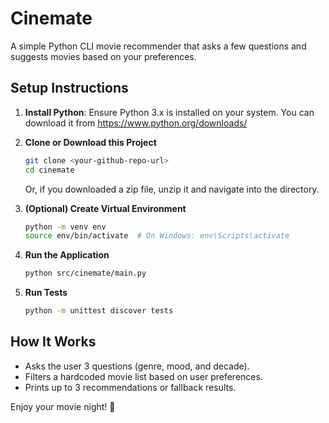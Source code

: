# Cinemate

A simple Python CLI movie recommender that asks a few questions and suggests movies based on your preferences.

## Setup Instructions

1. **Install Python**: Ensure Python 3.x is installed on your system. You can download it from https://www.python.org/downloads/

2. **Clone or Download this Project**
   ```bash
   git clone <your-github-repo-url>
   cd cinemate
   ```

   Or, if you downloaded a zip file, unzip it and navigate into the directory.

3. **(Optional) Create Virtual Environment**
   ```bash
   python -m venv env
   source env/bin/activate  # On Windows: env\Scripts\activate
   ```

4. **Run the Application**
   ```bash
   python src/cinemate/main.py
   ```

5. **Run Tests**
   ```bash
   python -m unittest discover tests
   ```

## How It Works

- Asks the user 3 questions (genre, mood, and decade).
- Filters a hardcoded movie list based on user preferences.
- Prints up to 3 recommendations or fallback results.

Enjoy your movie night! 🍿
